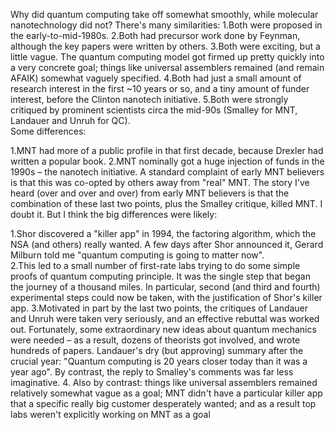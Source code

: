 Why did quantum computing take off somewhat smoothly, while molecular nanotechnology did not?
There's many similarities:
1.Both were proposed in the early-to-mid-1980s.
2.Both had precursor work done by Feynman, although the key papers were written by others.
3.Both were exciting, but a little vague. The quantum computing model got firmed up pretty quickly into a very concrete goal; things like universal assemblers remained (and remain AFAIK) somewhat vaguely specified.
4.Both had just a small amount of research interest in the first ~10 years or so, and a tiny amount of funder interest, before the Clinton nanotech initiative.
5.Both were strongly critiqued by prominent scientists circa the mid-90s (Smalley for MNT, Landauer and Unruh for QC).
<br>
Some differences:

1.MNT had more of a public profile in that first decade, because Drexler had written a popular book.
2.MNT nominally got a huge injection of funds in the 1990s – the nanotech initiative. A standard complaint of early MNT believers is that this was co-opted by others away from "real" MNT.
The story I've heard (over and over and over) from early MNT believers is that the combination of these last two points, plus the Smalley critique, killed MNT. I doubt it. But I think the big differences were likely:

1.Shor discovered a "killer app" in 1994, the factoring algorithm, which the NSA (and others) really wanted. A few days after Shor announced it, Gerard Milburn told me "quantum computing is going to matter now".
<br>
2.This led to a small number of first-rate labs trying to do some simple proofs of quantum computing principle. It was the single step that began the journey of a thousand miles. In particular, second (and third and fourth) experimental steps could now be taken, with the justification of Shor's killer app.
3.Motivated in part by the last two points, the critiques of Landauer and Unruh were taken very seriously, and an effective rebuttal was worked out. Fortunately, some extraordinary new ideas about quantum mechanics were needed – as a result, dozens of theorists got involved, and wrote hundreds of papers. Landauer's dry (but approving) summary after the crucial year: "Quantum computing is 20 years closer today than it was a year ago". By contrast, the reply to Smalley's comments was far less imaginative.
4. Also by contrast: things like universal assemblers remained relatively somewhat vague as a goal; MNT didn't have a particular killer app that a specific really big customer desperately wanted; and as a result top labs weren't explicitly working on MNT as a goal

